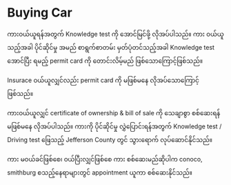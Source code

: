 # Buying Car

ကား၀ယ်ယူရန်အတွက် Knowledge test ကို အောင်မြင်ဖို့ လိုအပ်ပါသည်။ ကား ၀ယ်ယူသည့်အခါ ပိုင်ဆိုင်မှု အမည် စာရွက်စာတမ်း မှတ်ပုံတင်သည့်အခါ Knowledge test အောင်ပြီး ရမည့် permit card ကို တောင်းလိမ့်မည် ဖြစ်သောကြောင့်ဖြစ်သည်။

Insurace ၀ယ်ယူလျှင်လည်း permit card ကို မဖြစ်မနေ လိုအပ်သောကြောင့်ဖြစ်သည်။

ကား၀ယ်ယူလျှင် certificate of ownership & bill of sale ကို သေချာစွာ စစ်ဆေးရန် မဖြစ်မနေ လိုအပ်ပါသည်။ ကားကို ပိုင်ဆိုင်မှု လွှဲပြောင်းရန်အတွက် Knowledge test / Driving test ဖြေသည့် Jefferson County တွင် သွားရောက် လုပ်ဆောင်နိုင်သည်။

ကား မ၀ယ်ခင်ဖြစ်စေ၊ ၀ယ်ပြီးလျှင်ဖြစ်စေ ကား စစ်ဆေးမည်ဆိုပါက conoco, smithburg စသည့်နေရာများတွင် appointment ယူကာ စစ်ဆေးနိုင်သည်။
